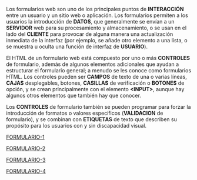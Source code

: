 Los formularios web son uno de los principales puntos de **INTERACCIÓN** entre un usuario y un sitio web o aplicación. Los formularios permiten a los usuarios la introducción de **DATOS**, que generalmente se envían a un **SERVIDOR** web para su procesamiento y almacenamiento, o se usan en el lado del **CLIENTE** para provocar de alguna manera una actualización inmediata de la interfaz (por ejemplo, se añade otro elemento a una lista, o se muestra u oculta una función de interfaz de **USUARIO**).

El HTML de un formulario web está compuesto por uno o más **CONTROLES** de formulario, además de algunos elementos adicionales que ayudan a estructurar el formulario general; a menudo se les conoce como formularios HTML. Los controles pueden ser **CAMPOS** de texto de una o varias líneas, **CAJAS** desplegables, botones, **CASILLAS** de verificación o **BOTONES** de opción, y se crean principalmente con el elemento **\<INPUT>**, aunque hay algunos otros elementos que también hay que conocer.

Los **CONTROLES** de formulario también se pueden programar para forzar la introducción de formatos o valores específicos (**VALIDACION** de formulario), y se combinan con **ETIQUETAS** de texto que describen su propósito para los usuarios con y sin discapacidad visual.

[FORMULARIO-1](UD2A5\formulario1.html)

[FORMULARIO-2](UD2A5\formulario2.html)

[FORMULARIO-3](UD2A5\formulario3.html)

[FORMULARIO-4](UD2A5\formulario4.html)


